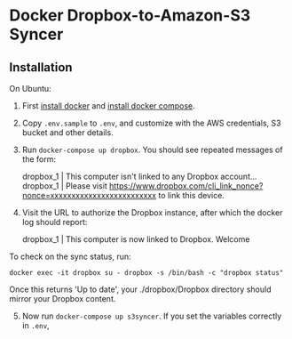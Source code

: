 # Docker Dropbox-to-Amazon-S3 Syncer

## Installation

On Ubuntu:

1. First [install docker](http://docs.docker.com/v1.8/installation/ubuntulinux/) and [install docker compose](https://docs.docker.com/compose/install/).

2. Copy `.env.sample` to `.env`, and customize with the AWS credentials, S3 bucket and other details.

3. Run `docker-compose up dropbox`. You should see repeated messages of the form:

    dropbox_1 | This computer isn't linked to any Dropbox account...
    dropbox_1 | Please visit https://www.dropbox.com/cli_link_nonce?nonce=xxxxxxxxxxxxxxxxxxxxxxxxx to link this device.

4. Visit the URL to authorize the Dropbox instance, after which the docker log should report:

    dropbox_1 | This computer is now linked to Dropbox. Welcome <name>

To check on the sync status, run:

    docker exec -it dropbox su - dropbox -s /bin/bash -c "dropbox status"

Once this returns 'Up to date', your ./dropbox/Dropbox directory should mirror your Dropbox content.

5. Now run `docker-compose up s3syncer`. If you set the variables correctly in `.env`, 
